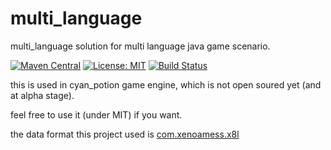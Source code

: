 # multi_language
multi_language solution for multi language java game scenario.

[![Maven Central](https://maven-badges.herokuapp.com/maven-central/com.xenoamess/multi_language/badge.svg)](https://maven-badges.herokuapp.com/maven-central/com.xenoamess/multi_language)
[![License: MIT](https://img.shields.io/badge/License-MIT-yellow.svg)](https://opensource.org/licenses/MIT)
[![Build Status](https://travis-ci.org/cyanpotion/multi_language.svg?branch=master)](https://travis-ci.org/cyanpotion/multi_language)

<!--[![Build status](https://ci.appveyor.com/api/projects/status/16n03oourgbb4ndb?svg=true)](https://ci.appveyor.com/project/XenoAmess/multi-language)-->

this is used in cyan_potion game engine, which is not open soured yet (and at alpha stage).

feel free to use it (under MIT) if you want.

the data format this project used is [com.xenoamess.x8l](https://github.com/XenoAmess/x8l/)
